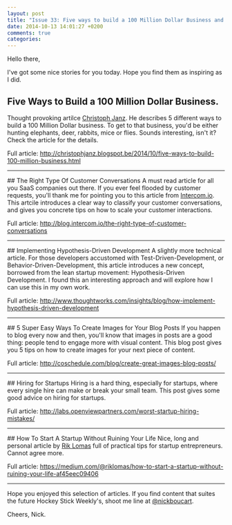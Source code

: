```yaml
---
layout: post
title: "Issue 33: Five ways to build a 100 Million Dollar Business and more"
date: 2014-10-13 14:01:27 +0200
comments: true
categories: 
---
```

Hello there,

I've got some nice stories for you today. Hope you find them as inspiring as I did.

## Five Ways to Build a 100 Million Dollar Business.
Thought provoking artilce <a href="https://twitter.com/intent/user?screen_name=chrija">Christoph Janz</a>. He describes 5 different ways to build a 100 Million Dollar business. To get to that business, you'd be either hunting elephants, deer, rabbits, mice or flies. Sounds interesting, isn't it? Check the article for the details.

Full article: http://christophjanz.blogspot.be/2014/10/five-ways-to-build-100-million-business.html
<hr>
## The Right Type Of Customer Conversations
A must read article for all you SaaS companies out there. If you ever feel flooded by customer requests, you'll thank me for pointing you to this article from <a href="https://twitter.com/intent/user?screen_name=intercom">Intercom.io</a>. This artcile introduces a clear way to classify your customer conversations, and gives you concrete tips on how to scale your customer interactions.

Full article: http://blog.intercom.io/the-right-type-of-customer-conversations
<hr>
## Implementing Hypothesis-Driven Development
A slightly more technical article. For those developers accustomed with Test-Driven-Development, or Behavior-Driven-Development, this article introduces a new concept, borrowed from the lean startup movement: Hypothesis-Driven Development. I found this an interesting approach and will explore how I can use this in my own work.

Full article: http://www.thoughtworks.com/insights/blog/how-implement-hypothesis-driven-development
<hr>
## 5 Super Easy Ways To Create Images for Your Blog Posts
If you happen to blog every now and then, you'll know that images in posts are a good thing: people tend to engage more with visual content. This blog post gives you 5 tips on how to create images for your next piece of content.

Full article: http://coschedule.com/blog/create-great-images-blog-posts/
<hr>
## Hiring for Startups
Hiring is a hard thing, especially for startups, where every single hire can make or break your small team. This post gives some good advice on hiring for startups.

Full article: http://labs.openviewpartners.com/worst-startup-hiring-mistakes/
<hr>
## How To Start A Startup Without Ruining Your Life
Nice, long and personal article by <a href="https://twitter.com/intent/user?screen_name=riklomas">Rik Lomas</a> full of practical tips for startup entrepreneurs. Cannot agree more.

Full article: https://medium.com/@riklomas/how-to-start-a-startup-without-ruining-your-life-af45eec09406
<hr>
Hope you enjoyed this selection of articles. If you find content that suites the future Hockey Stick Weekly's, shoot me line at <a href="https://twitter.com/intent/tweet?text=HSW Suggestion&via=nickboucart">@nickboucart</a>.

Cheers,
Nick.